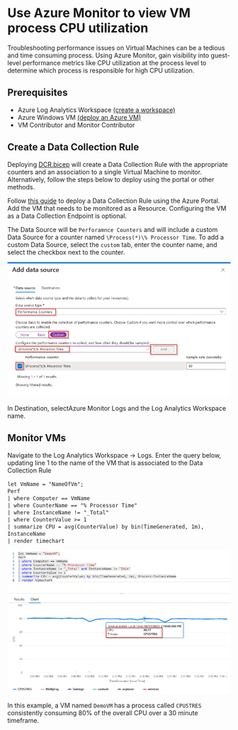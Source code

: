 # Use Azure Monitor to view VM process CPU utilization

Troubleshooting performance issues on Virtual Machines can be a tedious and time consuming process. Using Azure Monitor, gain visibility into guest-level performance metrics like CPU utilization at the process level to determine which process is responsible for high CPU utilization.

## Prerequisites

- Azure Log Analytics Workspace [(create a workspace)](https://learn.microsoft.com/en-us/azure/azure-monitor/logs/quick-create-workspace?tabs=azure-portal)
- Azure Windows VM [(deploy an Azure VM)](https://learn.microsoft.com/en-us/azure/virtual-machines/windows/quick-create-portal)
- VM Contributor and Monitor Contributor

## Create a Data Collection Rule

Deploying [DCR.bicep](DCR.bicep) will create a Data Collection Rule with the appropriate counters and an association to a single Virtual Machine to monitor. Alternatively, follow the steps below to deploy using the portal or other methods.

Follow [this guide](https://learn.microsoft.com/en-us/azure/azure-monitor/agents/data-collection-rule-azure-monitor-agent?tabs=portal) to deploy a Data Collection Rule using the Azure Portal. Add the VM that needs to be monitored as a Resource. Configuring the VM as a Data Collection Endpoint is optional.

The Data Source will be ```Perforamnce Counters``` and will include a custom Data Source for a counter named  ```\Process(*)\% Processor Time```. To add a custom Data Source, select the ```custom``` tab, enter the counter name, and select the checkbox next to the counter.

![image](images\img1.png)

In Destination, selectAzure Monitor Logs and the Log Analytics Workspace name.

## Monitor VMs

Navigate to the Log Analytics Workspace -> Logs. Enter the query below, updating line 1 to the name of the VM that is associated to the Data Collection Rule

```Kusto
let VmName = "NameOfVm";
Perf
| where Computer == VmName
| where CounterName == "% Processor Time"
| where InstanceName != "_Total"
| where CounterValue >= 1
| summarize CPU = avg(CounterValue) by bin(TimeGenerated, 1m), InstanceName
| render timechart
```

![image](images\img2.png)

In this example, a VM named ```DemoVM``` has a process called ```CPUSTRES``` consistently consuming 80% of the overall CPU  over a 30 minute timeframe.